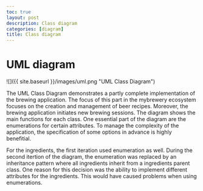 ```yaml
---
toc: true
layout: post
description: Class diagram
categories: [diagram]
title: Class diagram
---
```

# UML diagram

![]({{ site.baseurl }}/images/uml.png "UML Class Diagram")

The UML Class Diagram demonstrates a partly complete implementation of the brewing application. The focus of this part in the mybrewery ecosystem focuses on the creation and management of beer recipes. Moreover, the brewing application initiates new brewing sessions. The diagram shows the main functions for each class. One essential part of the diagram are the enumerations for certain attributes. To manage the complexity of the application, the specification of some options in advance is highly benefitial.

For the ingredients, the first iteration used enumeration as well. During the second itertion of the diagram, the enumeration was replaced by an inheritance pattern where all ingredients inherit from a ingredients parent class. One reason for this decision was the ability to implement different attributes for the ingredients. This would have caused problems when using enumerations.